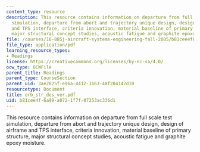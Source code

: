 ```yaml
---
content_type: resource
description: This resource contains information on departure from full scale test
  simulation, departure from abort and trajectory unique design, design of airframe
  and TPS interface, criteria innovation, material baseline of primary structure,
  major structural concept studies, acoustic fatigue and graphite epoxy moisture.
file: /courses/16-885j-aircraft-systems-engineering-fall-2005/b81cee4f6a99a0721f7f07253ac336d1_orb_str_des_ver.pdf
file_type: application/pdf
learning_resource_types:
- Readings
license: https://creativecommons.org/licenses/by-nc-sa/4.0/
ocw_type: OCWFile
parent_title: Readings
parent_type: CourseSection
parent_uid: 3ae2825f-e96a-4412-1b63-48f204147d10
resourcetype: Document
title: orb_str_des_ver.pdf
uid: b81cee4f-6a99-a072-1f7f-07253ac336d1
---
```

This resource contains information on departure from full scale test simulation, departure from abort and trajectory unique design, design of airframe and TPS interface, criteria innovation, material baseline of primary structure, major structural concept studies, acoustic fatigue and graphite epoxy moisture.